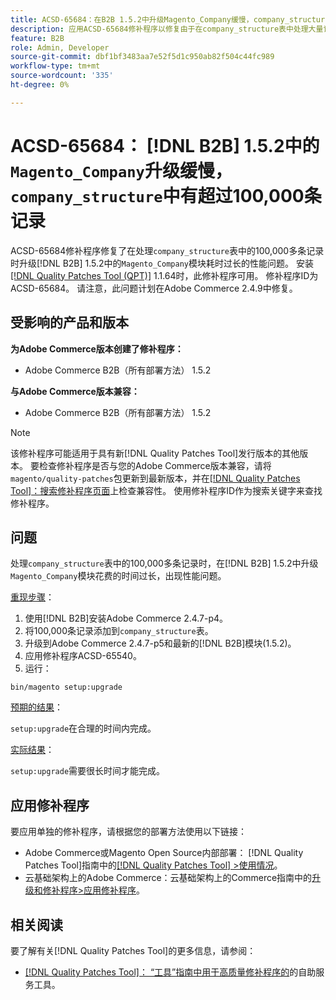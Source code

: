 ```yaml
---
title: ACSD-65684：在B2B 1.5.2中升级Magento_Company缓慢，company_structure中的记录超过100,000条
description: 应用ACSD-65684修补程序以修复由于在company_structure表中处理大量记录（约100,000个以上）而导致B2B 1.5.2中的Magento_Company模块升级耗时过长的Adobe Commerce问题。
feature: B2B
role: Admin, Developer
source-git-commit: dbf1bf3483aa7e52f5d1c950ab82f504c44fc989
workflow-type: tm+mt
source-wordcount: '335'
ht-degree: 0%

---
```



# ACSD-65684： [!DNL B2B] 1.5.2中的`Magento_Company`升级缓慢，`company_structure`中有超过100,000条记录

ACSD-65684修补程序修复了在处理`company_structure`表中的100,000多条记录时升级[!DNL B2B] 1.5.2中的`Magento_Company`模块耗时过长的性能问题。 安装[[!DNL Quality Patches Tool (QPT)]](/help/tools/quality-patches-tool/quality-patches-tool-to-self-serve-quality-patches.md) 1.1.64时，此修补程序可用。 修补程序ID为ACSD-65684。 请注意，此问题计划在Adobe Commerce 2.4.9中修复。

## 受影响的产品和版本

**为Adobe Commerce版本创建了修补程序：**

* Adobe Commerce B2B（所有部署方法） 1.5.2

**与Adobe Commerce版本兼容：**

* Adobe Commerce B2B（所有部署方法） 1.5.2

>[!NOTE]
>
>该修补程序可能适用于具有新[!DNL Quality Patches Tool]发行版本的其他版本。 要检查修补程序是否与您的Adobe Commerce版本兼容，请将`magento/quality-patches`包更新到最新版本，并在[[!DNL Quality Patches Tool]：搜索修补程序页面](https://experienceleague.adobe.com/tools/commerce-quality-patches/index.html)上检查兼容性。 使用修补程序ID作为搜索关键字来查找修补程序。

## 问题

处理`company_structure`表中的100,000多条记录时，在[!DNL B2B] 1.5.2中升级`Magento_Company`模块花费的时间过长，出现性能问题。

<u>重现步骤</u>：

1. 使用[!DNL B2B]安装Adobe Commerce 2.4.7-p4。
1. 将100,000条记录添加到`company_structure`表。
1. 升级到Adobe Commerce 2.4.7-p5和最新的[!DNL B2B]模块(1.5.2)。
1. 应用修补程序ACSD-65540。
1. 运行：

```
bin/magento setup:upgrade
```

<u>预期的结果</u>：

`setup:upgrade`在合理的时间内完成。

<u>实际结果</u>：

`setup:upgrade`需要很长时间才能完成。

## 应用修补程序

要应用单独的修补程序，请根据您的部署方法使用以下链接：

* Adobe Commerce或Magento Open Source内部部署： [!DNL Quality Patches Tool]指南中的[[!DNL Quality Patches Tool] >使用情况](/help/tools/quality-patches-tool/usage.md)。
* 云基础架构上的Adobe Commerce：云基础架构上的Commerce指南中的[升级和修补程序>应用修补程序](https://experienceleague.adobe.com/docs/commerce-cloud-service/user-guide/develop/upgrade/apply-patches.html)。

## 相关阅读

要了解有关[!DNL Quality Patches Tool]的更多信息，请参阅：

* [[!DNL Quality Patches Tool]： “工具”指南中用于高质量修补程序的](/help/tools/quality-patches-tool/quality-patches-tool-to-self-serve-quality-patches.md)的自助服务工具。
